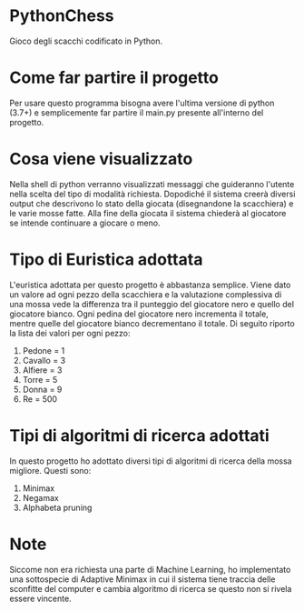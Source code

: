 # PythonChess
Gioco degli scacchi codificato in Python.

# Come far partire il progetto
Per usare questo programma bisogna avere l'ultima versione di python (3.7+) e semplicemente far partire il main.py presente all'interno del progetto.

# Cosa viene visualizzato
Nella shell di python verranno visualizzati messaggi che guideranno l'utente nella scelta del tipo di modalità richiesta. Dopodiché il sistema creerà diversi output che descrivono lo stato della giocata (disegnandone la scacchiera) e le varie mosse fatte.
Alla fine della giocata il sistema chiederà al giocatore se intende continuare a giocare o meno.

# Tipo di Euristica adottata
L'euristica adottata per questo progetto è abbastanza semplice. Viene dato un valore ad ogni pezzo della scacchiera e la valutazione complessiva di una mossa vede la differenza tra il punteggio del giocatore nero e quello del giocatore bianco. Ogni pedina del giocatore nero incrementa il totale, mentre quelle del giocatore bianco decrementano il totale.
Di seguito riporto la lista dei valori per ogni pezzo:
1. Pedone = 1
2. Cavallo = 3
3. Alfiere = 3 
4. Torre = 5 
5. Donna = 9
6. Re = 500


# Tipi di algoritmi di ricerca adottati
In questo progetto ho adottato diversi tipi di algoritmi di ricerca della mossa migliore. Questi sono:
1. Minimax
2. Negamax
3. Alphabeta pruning

# Note
Siccome non era richiesta una parte di Machine Learning, ho implementato una sottospecie di Adaptive Minimax in cui il sistema tiene traccia delle sconfitte del computer e cambia algoritmo di ricerca se questo non si rivela essere vincente.
